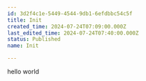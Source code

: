 ```yaml
---
id: 3d2f4c1e-5449-4544-9db1-6efdbbc54c5f
title: Init
created_time: 2024-07-24T07:09:00.000Z
last_edited_time: 2024-07-24T07:40:00.000Z
status: Published
name: Init

---
```


hello world
